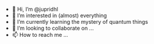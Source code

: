- 👋 Hi, I’m @jupridhl
- 👀 I’m interested in (almost) everything
- 🌱 I’m currently learning the mystery of quantum things
- 💞️ I’m looking to collaborate on ...
- 📫 How to reach me ...

<!---
jupridhl/jupridhl is a ✨ special ✨ repository because its `README.md` (this file) appears on your GitHub profile.
You can click the Preview link to take a look at your changes.
--->

